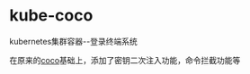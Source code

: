 # kube-coco
kubernetes集群容器--登录终端系统

在原来的[coco](https://github.com/jumpserver/coco)基础上，添加了密钥二次注入功能，命令拦截功能等
